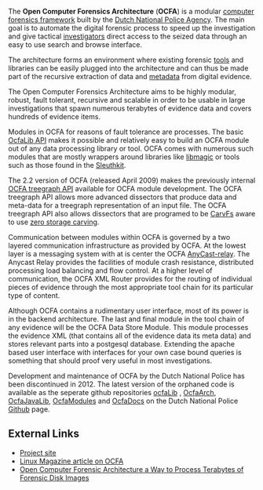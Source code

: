 The **Open Computer Forensics Architecture** (**OCFA**) is a modular
[computer forensics framework](computer_forensics_framework "wikilink")
built by the [Dutch National Police Agency](KLPD "wikilink"). The main
goal is to automate the digital forensic process to speed up the
investigation and give tactical [investigators](investigator "wikilink")
direct access to the seized data through an easy to use search and
browse interface.

The architecture forms an environment where existing forensic
[tools](tools "wikilink") and libraries can be easily plugged into the
architecture and can thus be made part of the recursive extraction of
data and [metadata](metadata "wikilink") from digital evidence.

The Open Computer Forensics Architecture aims to be highly modular,
robust, fault tolerant, recursive and scalable in order to be usable in
large investigations that spawn numerous terabytes of evidence data and
covers hundreds of evidence items.

Modules in OCFA for reasons of fault tolerance are processes. The basic
[OcfaLib API](OcfaLib_API "wikilink") makes it possible and relatively
easy to build an OCFA module out of any data processing library or tool.
OCFA comes with numerous such modules that are mostly wrappers around
libraries like [libmagic](libmagic "wikilink") or tools such as those
found in the [Sleuthkit](Sleuthkit "wikilink").

The 2.2 version of OCFA (released April 2009) makes the previously
internal [OCFA treegraph API](OCFA_treegraph_API "wikilink") available
for OCFA module development. The OCFA treegraph API allows more advanced
dissectors that produce data and meta-data for a treegraph
representation of an input file. The OCFA treegraph API also allows
dissectors that are programed to be [CarvFs](CarvFs "wikilink") aware to
use [zero storage carving](zero_storage_carving "wikilink").

Communication between modules within OCFA is governed by a two layered
communication infrastructure as provided by OCFA. At the lowest layer is
a messaging system with at is center the OCFA
[AnyCast-relay](AnyCast-relay "wikilink"). The Anycast Relay provides
the facilities of module crash resistance, distributed processing load
balancing and flow control. At a higher level of communication, the OCFA
XML Router provides for the routing of individual pieces of evidence
through the most appropriate tool chain for its particular type of
content.

Although OCFA contains a rudimentary user interface, most of its power
is in the backend architecture. The last and final module in the tool
chain of any evidence will be the OCFA Data Store Module. This module
processes the evidence XML (that contains all of the evidence data its
meta data) and stores relevant parts into a postgesql database.
Extending the apache based user interface with interfaces for your own
case bound queries is something that should proof very useful in most
investigations.

Development and maintenance of OCFA by the Dutch National Police has
been discontinued in 2012. The latest version of the orphaned code is
available as the seperate github repositories
[ocfaLib](https://github.com/DNPA/OcfaLib) ,
[OcfaArch](https://github.com/DNPA/OcfaArch),
[OcfaJavaLib](https://github.com/DNPA/OcfaJavaLib),
[OcfaModules](https://github.com/DNPA/OcfaModules) and
[OcfaDocs](https://github.com/DNPA/OcfaDocs) on the Dutch National
Police [Github](https://github.com/DNPA) page.

## External Links

- [Project site](http://sourceforge.net/projects/ocfa/)
- [Linux Magazine article on
  OCFA](http://www.linux-magazine.com/Issues/2008/93/OCFA)
- [Open Computer Forensic Architecture a Way to Process Terabytes of
  Forensic Disk
  Images](https://www.researchgate.net/publication/226554617_Open_Computer_Forensic_Architecture_a_Way_to_Process_Terabytes_of_Forensic_Disk_Images)